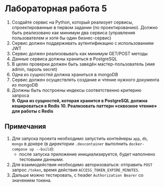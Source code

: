 # Лабораторная работа 5

1. Создайте сервис на Python, который реализует сервисы, спроектированные в первом задании (по проектированию). Должно быть реализовано как минимум два сервиса (управления пользователем и хотя бы один бизнес-сервис)
2. Сервис должен поддерживать аутентификацию с использованием JWT
3. Сервис должен реализовывать как минимум GET/POST методы
4. Данные сервиса должны храниться в PostgreSQL
5. В целях проверки должен быть заведён мастер-пользователь (имя admin, пароль secret)
6. Одна из сущностей должна храниться в mongoDB
7. Сервис должен осуществлять создание и чтение нужного документа из
   mongoDB
8. Должны быть построены индексы соответственно критерию запроса   
__9. Одна из сущностей, которая хранится в PostgreSQL должна кешироваться в Redis__
__10. Реализовать паттерн «сквозное чтение» для работы с Redis__

## Примечания

1. Для запуска проекта необходимо запустить контейнеры `app`, `db`, `mongo` в докере (в директории `.devcontainer` выполнить `docker-compose up --build`):
   - после запуска приложение инициализируется, будет наполнено тестовыми данными.
2. Для взаимодействия необходимо авторизоваться: отправить `POST` запрос `/token`, время действия `ACCESS_TOKEN_EXPIRE_MINUTES`.
3. Дальше можно тестировать, с header `Authorization Bearer` со значением токена.
